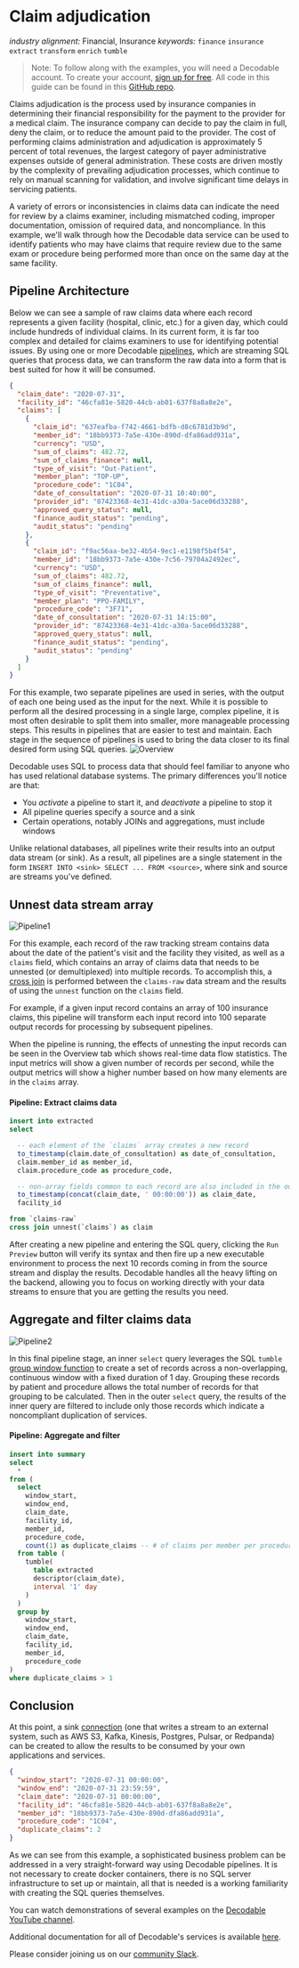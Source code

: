 # Claim adjudication

_industry alignment:_ Financial, Insurance
_keywords:_ `finance` `insurance` `extract` `transform` `enrich` `tumble`

> Note: To follow along with the examples, you will need a Decodable account. To create your account, [sign up for free](https://app.decodable.co/-/accounts/create). All code in this guide can be found in this [GitHub repo](https://github.com/decodableco/examples).

Claims adjudication is the process used by insurance companies in determining their financial responsibility for the payment to the provider for a medical claim. The insurance company can decide to pay the claim in full, deny the claim, or to reduce the amount paid to the provider. The cost of performing claims administration and adjudication is approximately 5 percent of total revenues, the largest category of payer administrative expenses outside of general administration. These costs are driven mostly by the complexity of prevailing adjudication processes, which continue to rely on manual scanning for validation, and involve significant time delays in servicing patients.

A variety of errors or inconsistencies in claims data can indicate the need for review by a claims examiner, including mismatched coding, improper documentation, omission of required data, and noncompliance. In this example, we'll walk through how the Decodable data service can be used to identify patients who may have claims that require review due to the same exam or procedure being performed more than once on the same day at the same facility.

## Pipeline Architecture

Below we can see a sample of raw claims data where each record represents a given facility (hospital, clinic, etc.) for a given day, which could include hundreds of individual claims. In its current form, it is far too complex and detailed for claims examiners to use for identifying potential issues. By using one or more Decodable [pipelines](https://docs.decodable.co/docs/pipelines), which are streaming SQL queries that process data, we can transform the raw data into a form that is best suited for how it will be consumed.

```json
{
  "claim_date": "2020-07-31",
  "facility_id": "46cfa81e-5820-44cb-ab01-637f8a8a8e2e",
  "claims": [
    {
      "claim_id": "637eafba-f742-4661-bdfb-d8c6781d3b9d",
      "member_id": "18bb9373-7a5e-430e-890d-dfa86add931a",
      "currency": "USD",
      "sum_of_claims": 482.72,
      "sum_of_claims_finance": null,
      "type_of_visit": "Out-Patient",
      "member_plan": "TOP-UP",
      "procedure_code": "1C04",
      "date_of_consultation": "2020-07-31 10:40:00",
      "provider_id": "87423368-4e31-41dc-a30a-5ace06d33288",
      "approved_query_status": null,
      "finance_audit_status": "pending",
      "audit_status": "pending"
    },
    {
      "claim_id": "f9ac56aa-be32-4b54-9ec1-e1198f5b4f54",
      "member_id": "18bb9373-7a5e-430e-7c56-79704a2492ec",
      "currency": "USD",
      "sum_of_claims": 482.72,
      "sum_of_claims_finance": null,
      "type_of_visit": "Preventative",
      "member_plan": "PPO-FAMILY",
      "procedure_code": "3F71",
      "date_of_consultation": "2020-07-31 14:15:00",
      "provider_id": "87423368-4e31-41dc-a30a-5ace06d33288",
      "approved_query_status": null,
      "finance_audit_status": "pending",
      "audit_status": "pending"
    }
  ]
}
```

For this example, two separate pipelines are used in series, with the output of each one being used as the input for the next. While it is possible to perform all the desired processing in a single large, complex pipeline, it is most often desirable to split them into smaller, more manageable processing steps. This results in pipelines that are easier to test and maintain. Each stage in the sequence of pipelines is used to bring the data closer to its final desired form using SQL queries.
![Overview](overview.png)

Decodable uses SQL to process data that should feel familiar to anyone who has used relational database systems. The primary differences you'll notice are that:

- You _activate_ a pipeline to start it, and _deactivate_ a pipeline to stop it
- All pipeline queries specify a source and a sink
- Certain operations, notably JOINs and aggregations, must include windows

Unlike relational databases, all pipelines write their results into an output data stream (or sink). As a result, all pipelines are a single statement in the form `INSERT INTO <sink> SELECT ... FROM <source>`, where sink and source are streams you've defined.

## Unnest data stream array

![Pipeline1](pipeline1.png)

For this example, each record of the raw tracking stream contains data about the date of the patient's visit and the facility they visited, as well as a `claims` field, which contains an array of claims data that needs to be unnested (or demultiplexed) into multiple records. To accomplish this, a [cross join](https://www.sqltutorial.org/sql-cross-join/) is performed between the `claims-raw` data stream and the results of using the `unnest` function on the `claims` field.

For example, if a given input record contains an array of 100 insurance claims, this pipeline will transform each input record into 100 separate output records for processing by subsequent pipelines.

When the pipeline is running, the effects of unnesting the input records can be seen in the Overview tab which shows real-time data flow statistics. The input metrics will show a given number of records per second, while the output metrics will show a higher number based on how many elements are in the `claims` array.

#### Pipeline: Extract claims data

```sql
insert into extracted
select

  -- each element of the `claims` array creates a new record
  to_timestamp(claim.date_of_consultation) as date_of_consultation,
  claim.member_id as member_id,
  claim.procedure_code as procedure_code,

  -- non-array fields common to each record are also included in the output
  to_timestamp(concat(claim_date, ' 00:00:00')) as claim_date,
  facility_id

from `claims-raw`
cross join unnest(`claims`) as claim
```

After creating a new pipeline and entering the SQL query, clicking the `Run Preview` button will verify its syntax and then fire up a new executable environment to process the next 10 records coming in from the source stream and display the results. Decodable handles all the heavy lifting on the backend, allowing you to focus on working directly with your data streams to ensure that you are getting the results you need.

## Aggregate and filter claims data

![Pipeline2](pipeline2.png)

In this final pipeline stage, an inner `select` query leverages the SQL `tumble` [group window function](https://nightlies.apache.org/flink/flink-docs-release-1.16/docs/dev/table/sql/queries/window-tvf/) to create a set of records across a non-overlapping, continuous window with a fixed duration of 1 day. Grouping these records by patient and procedure allows the total number of records for that grouping to be calculated. Then in the outer `select` query, the results of the inner query are filtered to include only those records which indicate a noncompliant duplication of services.

#### Pipeline: Aggregate and filter

```sql
insert into summary
select
  *
from (
  select
    window_start,
    window_end,
    claim_date,
    facility_id,
    member_id,
    procedure_code,
    count(1) as duplicate_claims -- # of claims per member per procedure
  from table (
    tumble(
      table extracted
      descriptor(claim_date),
      interval '1' day
    )
  )
  group by
    window_start,
    window_end,
    claim_date,
    facility_id,
    member_id,
    procedure_code
)
where duplicate_claims > 1
```

## Conclusion

At this point, a sink [connection](https://docs.decodable.co/docs/connections) (one that writes a stream to an external system, such as AWS S3, Kafka, Kinesis, Postgres, Pulsar, or Redpanda) can be created to allow the results to be consumed by your own applications and services.

```json
{
  "window_start": "2020-07-31 00:00:00",
  "window_end": "2020-07-31 23:59:59",
  "claim_date": "2020-07-31 00:00:00",
  "facility_id": "46cfa81e-5820-44cb-ab01-637f8a8a8e2e",
  "member_id": "18bb9373-7a5e-430e-890d-dfa86add931a",
  "procedure_code": "1C04",
  "duplicate_claims": 2
}
```

As we can see from this example, a sophisticated business problem can be addressed in a very straight-forward way using Decodable pipelines. It is not necessary to create docker containers, there is no SQL server infrastructure to set up or maintain, all that is needed is a working familiarity with creating the SQL queries themselves.

You can watch demonstrations of several examples on the [Decodable YouTube channel](https://www.youtube.com/channel/UChRQwfRNURBcurHSut2pm9Q).

Additional documentation for all of Decodable's services is available [here](https://docs.decodable.co/docs).

Please consider joining us on our [community Slack](https://join.slack.com/t/decodablecommunity/shared_invite/zt-uvow71bk-Uf914umgpoyIbOQSxriJkA).
